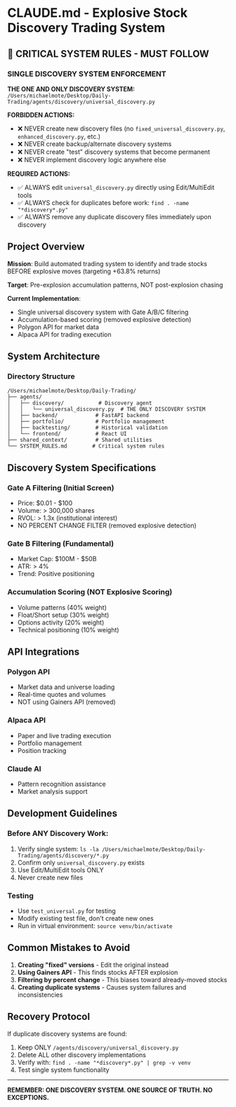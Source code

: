 # CLAUDE.md - Explosive Stock Discovery Trading System

## 🚨 CRITICAL SYSTEM RULES - MUST FOLLOW

### SINGLE DISCOVERY SYSTEM ENFORCEMENT
**THE ONE AND ONLY DISCOVERY SYSTEM:** `/Users/michaelmote/Desktop/Daily-Trading/agents/discovery/universal_discovery.py`

**FORBIDDEN ACTIONS:**
- ❌ NEVER create new discovery files (no `fixed_universal_discovery.py`, `enhanced_discovery.py`, etc.)
- ❌ NEVER create backup/alternate discovery systems
- ❌ NEVER create "test" discovery systems that become permanent
- ❌ NEVER implement discovery logic anywhere else

**REQUIRED ACTIONS:**
- ✅ ALWAYS edit `universal_discovery.py` directly using Edit/MultiEdit tools
- ✅ ALWAYS check for duplicates before work: `find . -name "*discovery*.py"`
- ✅ ALWAYS remove any duplicate discovery files immediately upon discovery

## Project Overview

**Mission**: Build automated trading system to identify and trade stocks BEFORE explosive moves (targeting +63.8% returns)

**Target**: Pre-explosion accumulation patterns, NOT post-explosion chasing

**Current Implementation**: 
- Single universal discovery system with Gate A/B/C filtering
- Accumulation-based scoring (removed explosive detection)
- Polygon API for market data
- Alpaca API for trading execution

## System Architecture

### Directory Structure
```
/Users/michaelmote/Desktop/Daily-Trading/
├── agents/
│   ├── discovery/           # Discovery agent
│   │   └── universal_discovery.py  # THE ONLY DISCOVERY SYSTEM
│   ├── backend/            # FastAPI backend
│   ├── portfolio/          # Portfolio management
│   ├── backtesting/        # Historical validation
│   └── frontend/           # React UI
├── shared_context/         # Shared utilities
└── SYSTEM_RULES.md        # Critical system rules
```

## Discovery System Specifications

### Gate A Filtering (Initial Screen)
- Price: $0.01 - $100
- Volume: > 300,000 shares
- RVOL: > 1.3x (institutional interest)
- NO PERCENT CHANGE FILTER (removed explosive detection)

### Gate B Filtering (Fundamental)
- Market Cap: $100M - $50B
- ATR: > 4%
- Trend: Positive positioning

### Accumulation Scoring (NOT Explosive Scoring)
- Volume patterns (40% weight)
- Float/Short setup (30% weight)
- Options activity (20% weight)
- Technical positioning (10% weight)

## API Integrations

### Polygon API
- Market data and universe loading
- Real-time quotes and volumes
- NOT using Gainers API (removed)

### Alpaca API
- Paper and live trading execution
- Portfolio management
- Position tracking

### Claude AI
- Pattern recognition assistance
- Market analysis support

## Development Guidelines

### Before ANY Discovery Work:
1. Verify single system: `ls -la /Users/michaelmote/Desktop/Daily-Trading/agents/discovery/*.py`
2. Confirm only `universal_discovery.py` exists
3. Use Edit/MultiEdit tools ONLY
4. Never create new files

### Testing
- Use `test_universal.py` for testing
- Modify existing test file, don't create new ones
- Run in virtual environment: `source venv/bin/activate`

## Common Mistakes to Avoid

1. **Creating "fixed" versions** - Edit the original instead
2. **Using Gainers API** - This finds stocks AFTER explosion
3. **Filtering by percent change** - This biases toward already-moved stocks
4. **Creating duplicate systems** - Causes system failures and inconsistencies

## Recovery Protocol

If duplicate discovery systems are found:
1. Keep ONLY `/agents/discovery/universal_discovery.py`
2. Delete ALL other discovery implementations
3. Verify with: `find . -name "*discovery*.py" | grep -v venv`
4. Test single system functionality

---
**REMEMBER: ONE DISCOVERY SYSTEM. ONE SOURCE OF TRUTH. NO EXCEPTIONS.**